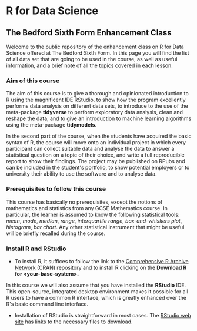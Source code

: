 # R for Data Science

## The Bedford Sixth Form Enhancement Class

Welcome to the public repository of the enhancement class on R for Data Science offered at The Bedford Sixth Form. In this page you will find the list of all data set that are going to be used in the course, as well as useful information, and a brief note of all the topics covered in each lesson.

### Aim of this course

The aim of this course is to give a thorough and opinionated introduction to R using the magnificent IDE RStudio, to show how the program excellently performs data analysis on different data sets, to introduce to the use of the meta-package **tidyverse** to perform exploratory data analysis, clean and reshape the data, and to give an introduction to machine learning algorithms using the meta-package **tidymodels**.

In the second part of the course, when the students have acquired the basic syntax of R, the course will move onto an individual project in which every participant can collect suitable data and analyse the data to answer a statistical question on a topic of their choice, and write a full reproducible report to show their findings. The project may be published on RPubs and can be included in the student's portfolio, to show potential employers or to university their ability to use the software and to analyse data.

### Prerequisites to follow this course

This course has basically no prerequisites, except the notions of mathematics and statistics from any GCSE Mathematics course. In particular, the learner is assumed to know the following statistical tools: *mean*, *mode*, *median*, *range*, *interquartile range*, *box-and-whiskers plot*, *histogram*, *bar chart*. Any other statistical instrument that might be useful will be briefly recalled during the course.

### Install R and RStudio

-   To install R, it suffices to follow the link to the [Comprehensive R Archive Network](https://cran.r-project.org/) (CRAN) repository and to install R clicking on the **Download R for \<your-base-system\>.**

In this course we will also assume that you have installed the **RStudio** IDE. This open-source, integrated desktop environment makes it possible for all R users to have a common R interface, which is greatly enhanced over the R's basic command line interface.

-   Installation of RStudio is straightforward in most cases. The [RStudio web site](https://posit.co/products/open-source/rstudio/) has links to the necessary files to download.
